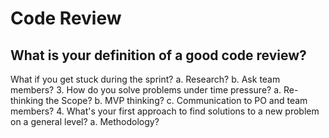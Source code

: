 # Code Review

## What is your definition of a good code review?

What if you get stuck during the sprint?
a. Research?
b. Ask team members?
3. How do you solve problems under time pressure?
a. Re-thinking the Scope?
b. MVP thinking?
c. Communication to PO and team members?
4. What's your first approach to find solutions to a new problem on a general level? a. Methodology?